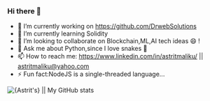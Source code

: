 ### Hi there 👋
- 🔭 I’m currently working on https://github.com/DrwebSolutions
- 🌱 I’m currently learning Solidity
- 👯 I’m looking to collaborate on Blockchain,ML,AI tech ideas 😄 !
- 💬 Ask me about Python,since I love snakes 🤔
- 📫 How to reach me: https://www.linkedin.com/in/astritmaliku/ ||  astritmaliku@yahoo.com
- ⚡ Fun fact:NodeJS is a single-threaded language...

![{Astrit's} || My GitHub stats](https://github-readme-stats.vercel.app/api?username=astrit11&show_icons=false&theme=radical&count_private=true&include_all_commits=true)
###
 
